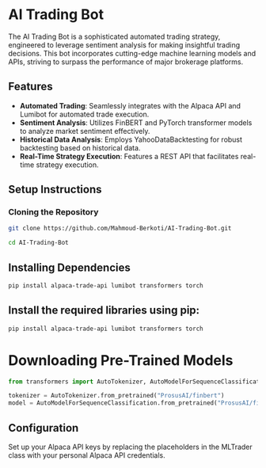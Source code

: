 # AI Trading Bot

The AI Trading Bot is a sophisticated automated trading strategy, engineered to leverage sentiment analysis for making insightful trading decisions. This bot incorporates cutting-edge machine learning models and APIs, striving to surpass the performance of major brokerage platforms.

## Features

- **Automated Trading**: Seamlessly integrates with the Alpaca API and Lumibot for automated trade execution.
- **Sentiment Analysis**: Utilizes FinBERT and PyTorch transformer models to analyze market sentiment effectively.
- **Historical Data Analysis**: Employs YahooDataBacktesting for robust backtesting based on historical data.
- **Real-Time Strategy Execution**: Features a REST API that facilitates real-time strategy execution.

## Setup Instructions

### Cloning the Repository

```bash
git clone https://github.com/Mahmoud-Berkoti/AI-Trading-Bot.git

cd AI-Trading-Bot
```
## Installing Dependencies

```bash
pip install alpaca-trade-api lumibot transformers torch
```
## Install the required libraries using pip:

```bash
pip install alpaca-trade-api lumibot transformers torch
```

# Downloading Pre-Trained Models

```python
from transformers import AutoTokenizer, AutoModelForSequenceClassification

tokenizer = AutoTokenizer.from_pretrained("ProsusAI/finbert")
model = AutoModelForSequenceClassification.from_pretrained("ProsusAI/finbert")
```

## Configuration

Set up your Alpaca API keys by replacing the placeholders in the MLTrader class with your personal Alpaca API credentials.
